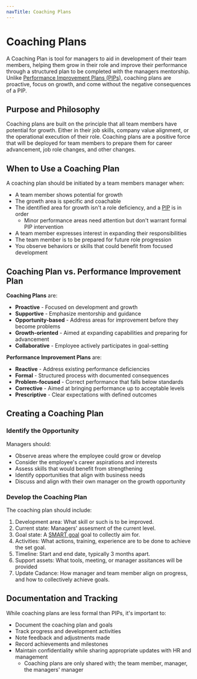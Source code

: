 ```yaml
---
navTitle: Coaching Plans
---
```


# Coaching Plans

A Coaching Plan is tool for managers to aid in development of their team
members, helping them grow in their role and improve their performance through a
structured plan to be completed with the managers mentorship. Unlike
[Performance Improvement Plans (PIPs)][pip], coaching plans are proactive, focus
on growth, and come without the negative consequences of a PIP.

## Purpose and Philosophy

Coaching plans are built on the principle that all team members have potential
for growth. Either in their job skills, company value alignment, or the
operational execution of their role. Coaching plans are a positive force that
will be deployed for team members to prepare them for career advancement, job
role changes, and other changes.

## When to Use a Coaching Plan

A coaching plan should be initiated by a team members manager when:

- A team member shows potential for growth
- The growth area is specific and coachable
- The identified area for growth isn't a role deficiency, and a [PIP][pip] is in
  order
  - Minor performance areas need attention but don't warrant formal PIP
    intervention
- A team member expresses interest in expanding their responsibilities
- The team member is to be prepared for future role progression
- You observe behaviors or skills that could benefit from focused development

## Coaching Plan vs. Performance Improvement Plan

**Coaching Plans** are:

- **Proactive** - Focused on development and growth
- **Supportive** - Emphasize mentorship and guidance
- **Opportunity-based** - Address areas for improvement before they become
  problems
- **Growth-oriented** - Aimed at expanding capabilities and preparing for
  advancement
- **Collaborative** - Employee actively participates in goal-setting

**Performance Improvement Plans** are:

- **Reactive** - Address existing performance deficiencies
- **Formal** - Structured process with documented consequences
- **Problem-focused** - Correct performance that falls below standards
- **Corrective** - Aimed at bringing performance up to acceptable levels
- **Prescriptive** - Clear expectations with defined outcomes

## Creating a Coaching Plan

### Identify the Opportunity

Managers should:

- Observe areas where the employee could grow or develop
- Consider the employee's career aspirations and interests
- Assess skills that would benefit from strengthening
- Identify opportunities that align with business needs
- Discuss and align with their own manager on the growth opportunity

### Develop the Coaching Plan

The coaching plan should include:

1. Development area: What skill or such is to be improved.
1. Current state: Managers' assesment of the current level.
1. Goal state: A [SMART goal][smart] goal to collectly aim for.
1. Activities: What actions, training, experience are to be done to achieve the
   set goal.
1. Timeline: Start and end date, typically 3 months apart.
1. Support assets: What tools, meeting, or manager assitances will be provided
1. Update Cadance: How manager and team member align on progress, and how to
   collectively achieve goals.

## Documentation and Tracking

While coaching plans are less formal than PIPs, it's important to:

- Document the coaching plan and goals
- Track progress and development activities
- Note feedback and adjustments made
- Record achievements and milestones
- Maintain confidentiality while sharing appropriate updates with HR and
  management
  - Coaching plans are only shared with; the team member, manager, the managers'
    manager

[pip]: /handbook/peopleops/organization/#performance-improvement-plan-(pip)
[smart]: https://www.atlassian.com/blog/productivity/how-to-write-smart-goals
